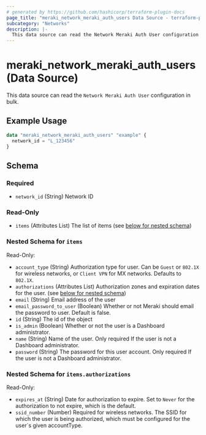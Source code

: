 ```yaml
---
# generated by https://github.com/hashicorp/terraform-plugin-docs
page_title: "meraki_network_meraki_auth_users Data Source - terraform-provider-meraki"
subcategory: "Networks"
description: |-
  This data source can read the Network Meraki Auth User configuration in bulk.
---
```


# meraki_network_meraki_auth_users (Data Source)

This data source can read the `Network Meraki Auth User` configuration in bulk.

## Example Usage

```terraform
data "meraki_network_meraki_auth_users" "example" {
  network_id = "L_123456"
}
```

<!-- schema generated by tfplugindocs -->
## Schema

### Required

- `network_id` (String) Network ID

### Read-Only

- `items` (Attributes List) The list of items (see [below for nested schema](#nestedatt--items))

<a id="nestedatt--items"></a>
### Nested Schema for `items`

Read-Only:

- `account_type` (String) Authorization type for user. Can be `Guest` or `802.1X` for wireless networks, or `Client VPN` for MX networks. Defaults to `802.1X`.
- `authorizations` (Attributes List) Authorization zones and expiration dates for the user. (see [below for nested schema](#nestedatt--items--authorizations))
- `email` (String) Email address of the user
- `email_password_to_user` (Boolean) Whether or not Meraki should email the password to user. Default is false.
- `id` (String) The id of the object
- `is_admin` (Boolean) Whether or not the user is a Dashboard administrator.
- `name` (String) Name of the user. Only required If the user is not a Dashboard administrator.
- `password` (String) The password for this user account. Only required If the user is not a Dashboard administrator.

<a id="nestedatt--items--authorizations"></a>
### Nested Schema for `items.authorizations`

Read-Only:

- `expires_at` (String) Date for authorization to expire. Set to `Never` for the authorization to not expire, which is the default.
- `ssid_number` (Number) Required for wireless networks. The SSID for which the user is being authorized, which must be configured for the user`s given accountType.
